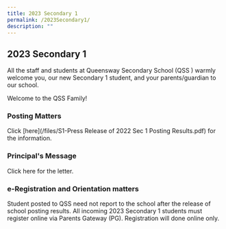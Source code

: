 ```yaml
---
title: 2023 Secondary 1
permalink: /2023Secondary1/
description: ""
---
```

## **2023 Secondary 1**
               
All the staff and students at Queensway Secondary School (QSS ) warmly welcome you, our new Secondary 1 student, and your parents/guardian to our school.

Welcome to the QSS Family!   

### **Posting Matters**

Click [here](/files/S1-Press Release of 2022 Sec 1 Posting Results.pdf) for the information.  

### **Principal's Message**

Click here for the letter.  

### **e-Registration and Orientation matters**

Student posted to QSS need not report to the school after the release of school posting results. All incoming 2023 Secondary 1 students must register online via Parents Gateway (PG). Registration will done online only.